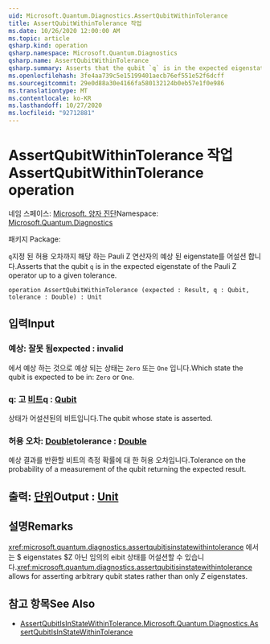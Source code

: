 ```yaml
---
uid: Microsoft.Quantum.Diagnostics.AssertQubitWithinTolerance
title: AssertQubitWithinTolerance 작업
ms.date: 10/26/2020 12:00:00 AM
ms.topic: article
qsharp.kind: operation
qsharp.namespace: Microsoft.Quantum.Diagnostics
qsharp.name: AssertQubitWithinTolerance
qsharp.summary: Asserts that the qubit `q` is in the expected eigenstate of the Pauli Z operator up to a given tolerance.
ms.openlocfilehash: 3fe4aa739c5e15199401aecb76ef551e52f6dcff
ms.sourcegitcommit: 29e0d88a30e4166fa580132124b0eb57e1f0e986
ms.translationtype: MT
ms.contentlocale: ko-KR
ms.lasthandoff: 10/27/2020
ms.locfileid: "92712881"
---
```

# <a name="assertqubitwithintolerance-operation"></a><span data-ttu-id="a23ad-102">AssertQubitWithinTolerance 작업</span><span class="sxs-lookup"><span data-stu-id="a23ad-102">AssertQubitWithinTolerance operation</span></span>

<span data-ttu-id="a23ad-103">네임 스페이스: [Microsoft. 양자 진단](xref:Microsoft.Quantum.Diagnostics)</span><span class="sxs-lookup"><span data-stu-id="a23ad-103">Namespace: [Microsoft.Quantum.Diagnostics](xref:Microsoft.Quantum.Diagnostics)</span></span>

<span data-ttu-id="a23ad-104">패키지 [](https://nuget.org/packages/)</span><span class="sxs-lookup"><span data-stu-id="a23ad-104">Package: [](https://nuget.org/packages/)</span></span>


<span data-ttu-id="a23ad-105">`q`지정 된 허용 오차까지 해당 하는 Pauli Z 연산자의 예상 된 eigenstate를 어설션 합니다.</span><span class="sxs-lookup"><span data-stu-id="a23ad-105">Asserts that the qubit `q` is in the expected eigenstate of the Pauli Z operator up to a given tolerance.</span></span>

```qsharp
operation AssertQubitWithinTolerance (expected : Result, q : Qubit, tolerance : Double) : Unit
```


## <a name="input"></a><span data-ttu-id="a23ad-106">입력</span><span class="sxs-lookup"><span data-stu-id="a23ad-106">Input</span></span>

### <a name="expected--__invalidresult__"></a><span data-ttu-id="a23ad-107">예상: __잘못 <Result> 됨__</span><span class="sxs-lookup"><span data-stu-id="a23ad-107">expected : __invalid<Result>__</span></span>

<span data-ttu-id="a23ad-108">에서 예상 하는 것으로 예상 되는 상태는 `Zero` 또는 `One` 입니다.</span><span class="sxs-lookup"><span data-stu-id="a23ad-108">Which state the qubit is expected to be in: `Zero` or `One`.</span></span>


### <a name="q--qubit"></a><span data-ttu-id="a23ad-109">q: 고 [비트](xref:microsoft.quantum.lang-ref.qubit)</span><span class="sxs-lookup"><span data-stu-id="a23ad-109">q : [Qubit](xref:microsoft.quantum.lang-ref.qubit)</span></span>

<span data-ttu-id="a23ad-110">상태가 어설션된의 비트입니다.</span><span class="sxs-lookup"><span data-stu-id="a23ad-110">The qubit whose state is asserted.</span></span>


### <a name="tolerance--double"></a><span data-ttu-id="a23ad-111">허용 오차: [Double](xref:microsoft.quantum.lang-ref.double)</span><span class="sxs-lookup"><span data-stu-id="a23ad-111">tolerance : [Double](xref:microsoft.quantum.lang-ref.double)</span></span>

<span data-ttu-id="a23ad-112">예상 결과를 반환할 비트의 측정 확률에 대 한 허용 오차입니다.</span><span class="sxs-lookup"><span data-stu-id="a23ad-112">Tolerance on the probability of a measurement of the qubit returning the expected result.</span></span>



## <a name="output--unit"></a><span data-ttu-id="a23ad-113">출력: [단위](xref:microsoft.quantum.lang-ref.unit)</span><span class="sxs-lookup"><span data-stu-id="a23ad-113">Output : [Unit](xref:microsoft.quantum.lang-ref.unit)</span></span>



## <a name="remarks"></a><span data-ttu-id="a23ad-114">설명</span><span class="sxs-lookup"><span data-stu-id="a23ad-114">Remarks</span></span>

<span data-ttu-id="a23ad-115"><xref:microsoft.quantum.diagnostics.assertqubitisinstatewithintolerance> 에서는 $ eigenstates $Z 아닌 임의의 eibit 상태를 어설션할 수 있습니다.</span><span class="sxs-lookup"><span data-stu-id="a23ad-115"><xref:microsoft.quantum.diagnostics.assertqubitisinstatewithintolerance> allows for asserting arbitrary qubit states rather than only $Z$ eigenstates.</span></span>

## <a name="see-also"></a><span data-ttu-id="a23ad-116">참고 항목</span><span class="sxs-lookup"><span data-stu-id="a23ad-116">See Also</span></span>

- [<span data-ttu-id="a23ad-117">AssertQubitIsInStateWithinTolerance.</span><span class="sxs-lookup"><span data-stu-id="a23ad-117">Microsoft.Quantum.Diagnostics.AssertQubitIsInStateWithinTolerance</span></span>](xref:Microsoft.Quantum.Diagnostics.AssertQubitIsInStateWithinTolerance)
